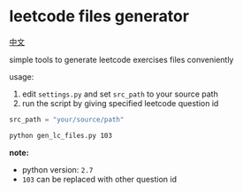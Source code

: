# leetcode files generator
[中文](README-zh.md)

simple tools to generate leetcode exercises files conveniently 

usage:
1. edit `settings.py` and set `src_path` to your source path
2. run the script by giving specified leetcode question id

```python
src_path = "your/source/path"
```
```bash
python gen_lc_files.py 103
``` 
**note:** 
* python version: `2.7`
* `103` can be replaced with other question id 
